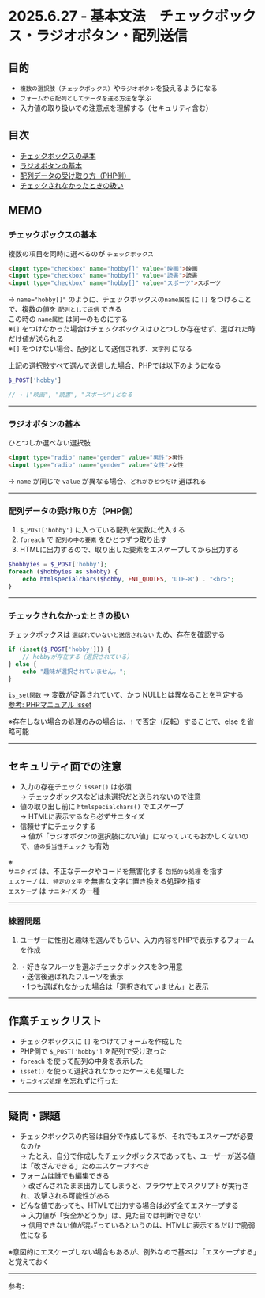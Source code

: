 # 2025.6.27 - 基本文法　チェックボックス・ラジオボタン・配列送信

## 目的

- `複数の選択肢（チェックボックス）`や`ラジオボタン`を扱えるようになる
- `フォームから配列としてデータを送る方法`を学ぶ
- 入力値の取り扱いでの注意点を理解する（セキュリティ含む）

## 目次

- [チェックボックスの基本](#1)
- [ラジオボタンの基本](#2)
- [配列データの受け取り方（PHP側）](#3)
- [チェックされなかったときの扱い](#4)

## MEMO

<a id="1"></a>

### チェックボックスの基本

複数の項目を同時に選べるのが `チェックボックス`  
```html
<input type="checkbox" name="hobby[]" value="映画">映画
<input type="checkbox" name="hobby[]" value="読書">読書
<input type="checkbox" name="hobby[]" value="スポーツ">スポーツ
```
→ `name="hobby[]"` のように、チェックボックスの`name属性` に `[]` をつけることで、複数の値を `配列として送信` できる  
この時の `name属性` は同一のものにする  
※`[]` をつけなかった場合はチェックボックスはひとつしか存在せず、選ばれた時だけ値が送られる  
※`[]` をつけない場合、配列として送信されず、`文字列` になる

上記の選択肢すべて選んで送信した場合、PHPでは以下のようになる  
```php
$_POST['hobby']

// → ["映画", "読書", "スポーツ"]となる
```    

---
<a id="2"></a>

### ラジオボタンの基本

ひとつしか選べない選択肢  
```html
<input type="radio" name="gender" value="男性">男性
<input type="radio" name="gender" value="女性">女性
```
→ `name` が同じで `value` が異なる場合、`どれかひとつだけ` 選ばれる

---
<a id="3"></a>

### 配列データの受け取り方（PHP側）

1. `$_POST['hobby']` に入っている配列を変数に代入する
2. `foreach` で `配列の中の要素` をひとつずつ取り出す
3. HTMLに出力するので、取り出した要素をエスケープしてから出力する
```php
$hobbyies = $_POST['hobby'];
foreach ($hobbyies as $hobby) {
    echo htmlspecialchars($hobby, ENT_QUOTES, 'UTF-8') . "<br>";
}
```

---
<a id="4"></a>

### チェックされなかったときの扱い

チェックボックスは `選ばれていないと送信されない` ため、存在を確認する  
```php
if (isset($_POST['hobby'])) {
    // hobbyが存在する（選択されている）
} else {
    echo "趣味が選択されていません。";
}
```
`is_set関数` → 変数が定義されていて、かつ NULLとは異なることを判定する  
[参考: PHPマニュアル isset](https://www.php.net/manual/ja/function.isset.php)  

※存在しない場合の処理のみの場合は、`!` で否定（反転）することで、else を省略可能  

---
## セキュリティ面での注意

- 入力の存在チェック `isset()` は必須  
→ チェックボックスなどは未選択だと送られないので注意  
- 値の取り出し前に `htmlspecialchars()` でエスケープ  
→ HTMLに表示するなら必ずサニタイズ 　
- 信頼せずにチェックする  
→ 値が「ラジオボタンの選択肢にない値」になっていてもおかしくないので、`値の妥当性チェック` も有効  

※  
`サニタイズ` は、不正なデータやコードを無害化する `包括的な処理` を指す  
`エスケープ` は、`特定の文字` を無害な文字に置き換える処理を指す  
`エスケープ` は `サニタイズ` の一種

---

### 練習問題 

1. ユーザーに性別と趣味を選んでもらい、入力内容をPHPで表示するフォームを作成  

2. ・好きなフルーツを選ぶチェックボックスを3つ用意  
    ・送信後選ばれたフルーツを表示  
    ・1つも選ばれなかった場合は「選択されていません」と表示

---
## 作業チェックリスト

- チェックボックスに `[]` をつけてフォームを作成した
- PHP側で `$_POST['hobby']` を配列で受け取った
- `foreach` を使って配列の中身を表示した
- `isset()` を使って選択されなかったケースも処理した  
- `サニタイズ処理` を忘れずに行った

---
## 疑問・課題

- チェックボックスの内容は自分で作成してるが、それでもエスケープが必要なのか  
→ たとえ、自分で作成したチェックボックスであっても、ユーザーが送る値は「改ざんできる」ためエスケープすべき  
- フォームは誰でも編集できる  
→ 改ざんされたまま出力してしまうと、ブラウザ上でスクリプトが実行され、攻撃される可能性がある  
- どんな値であっても、HTMLで出力する場合は必ず全てエスケープする  
→ 入力値が「安全かどうか」は、見た目では判断できない  
→ 信用できない値が混ざっているというのは、HTMLに表示するだけで脆弱性になる  

※意図的にエスケープしない場合もあるが、例外なので基本は「エスケープする」と覚えておく  

---

参考: []()
